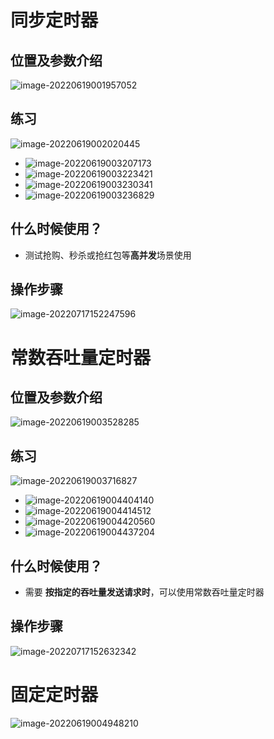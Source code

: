 # 同步定时器

## 位置及参数介绍

![image-20220619001957052](C:\Users\Bosco\Desktop\GitHub\blog\JMeter\img\image-20220619001957052.png)

## 练习

![image-20220619002020445](C:\Users\Bosco\Desktop\GitHub\blog\JMeter\img\image-20220619002020445.png)



- ![image-20220619003207173](C:\Users\Bosco\Desktop\GitHub\blog\JMeter\img\image-20220619003207173.png)
- ![image-20220619003223421](C:\Users\Bosco\Desktop\GitHub\blog\JMeter\img\image-20220619003223421.png)
- ![image-20220619003230341](C:\Users\Bosco\Desktop\GitHub\blog\JMeter\img\image-20220619003230341.png)
- ![image-20220619003236829](C:\Users\Bosco\Desktop\GitHub\blog\JMeter\img\image-20220619003236829.png)

## 什么时候使用？

- 测试抢购、秒杀或抢红包等**高并发**场景使用

## 操作步骤

![image-20220717152247596](C:\Users\Bosco\Desktop\GitHub\blog\JMeter\img\image-20220717152247596.png)



# 常数吞吐量定时器

## 位置及参数介绍

![image-20220619003528285](C:\Users\Bosco\Desktop\GitHub\blog\JMeter\img\image-20220619003528285.png)

## 练习

![image-20220619003716827](C:\Users\Bosco\Desktop\GitHub\blog\JMeter\img\image-20220619003716827.png)



- ![image-20220619004404140](C:\Users\Bosco\Desktop\GitHub\blog\JMeter\img\image-20220619004404140.png)
- ![image-20220619004414512](C:\Users\Bosco\Desktop\GitHub\blog\JMeter\img\image-20220619004414512.png)
- ![image-20220619004420560](C:\Users\Bosco\Desktop\GitHub\blog\JMeter\img\image-20220619004420560.png)
- ![image-20220619004437204](C:\Users\Bosco\Desktop\GitHub\blog\JMeter\img\image-20220619004437204.png)

## 什么时候使用？

- 需要 **按指定的吞吐量发送请求时**，可以使用常数吞吐量定时器

## 操作步骤

![image-20220717152632342](C:\Users\Bosco\Desktop\GitHub\blog\JMeter\img\image-20220717152632342.png)



# 固定定时器

![image-20220619004948210](C:\Users\Bosco\Desktop\GitHub\blog\JMeter\img\image-20220619004948210.png)